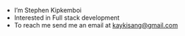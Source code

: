 - I’m Stephen Kipkemboi
- Interested in Full stack development
- To reach me send me an email at kaykisang@gmail.com

<!---
kisangkay/kisangkay is a ✨ special ✨ repository because its `README.md` (this file) appears on your GitHub profile.
You can click the Preview link to take a look at your changes.
--->
